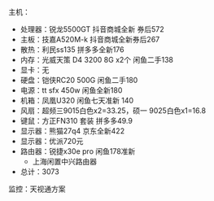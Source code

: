 主机：
- 处理器：锐龙5500GT 抖音商城全新 券后572
- 主板：技嘉A520M-k 抖音商城全新券后267
- 散热：利民ss135 拼多多全新176
- 内存：光威天策 D4 3200 8G x2个 闲鱼二手138
- 显卡：无
- 硬盘：铠侠RC20 500G 闲鱼二手180
- 电源：tt sfx 450w 闲鱼全新180
- 机箱：凤凰U320 闲鱼七天准新 140 
- 风扇：超频三9015白色x2=33.25，硕一 9025白色x1=16.8
- 键鼠：方正FN310 套装 拼多多49.9
- 显示器：熊猫27q4 京东全新422
- 显示器：优派720元
- 路由器：锐捷x30e pro 闲鱼178准新
	- 上海闲置中兴路由器
- 总计：3073

监控：天视通方案
